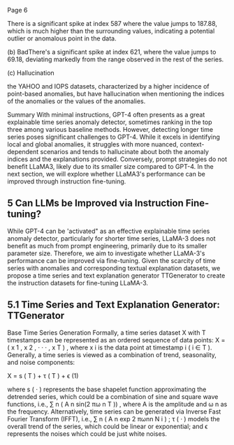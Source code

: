 Page 6

There is a significant spike at index 587 where the value jumps to 187.88, which is much higher than the surrounding values, indicating a potential outlier or anomalous point in the data.

(b) BadThere's a significant spike at index 621, where the value jumps to 69.18, deviating markedly from the range observed in the rest of the series.

<!-- image -->

(c) Hallucination

the YAHOO and IOPS datasets, characterized by a higher incidence of point-based anomalies, but have hallucination when mentioning the indices of the anomalies or the values of the anomalies.

Summary With minimal instructions, GPT-4 often presents as a great explainable time series anomaly detector, sometimes ranking in the top three among various baseline methods. However, detecting longer time series poses significant challenges to GPT-4. While it excels in identifying local and global anomalies, it struggles with more nuanced, context-dependent scenarios and tends to hallucinate about both the anomaly indices and the explanations provided. Conversely, prompt strategies do not benefit LLaMA3, likely due to its smaller size compared to GPT-4. In the next section, we will explore whether LLaMA3's performance can be improved through instruction fine-tuning.

## 5 Can LLMs be Improved via Instruction Fine-tuning?

While GPT-4 can be 'activated" as an effective explainable time series anomaly detector, particularly for shorter time series, LLaMA-3 does not benefit as much from prompt engineering, primarily due to its smaller parameter size. Therefore, we aim to investigate whether LLaMA-3's performance can be improved via fine-tuning. Given the scarcity of time series with anomalies and corresponding textual explanation datasets, we propose a time series and text explanation generator TTGenerator to create the instruction datasets for fine-tuning LLaMA-3.

## 5.1 Time Series and Text Explanation Generator: TTGenerator

Base Time Series Generation Formally, a time series dataset X with T timestamps can be represented as an ordered sequence of data points: X = ( x 1 , x 2 , · · · , x T ) , where x i is the data point at timestamp i ( i ∈ T ). Generally, a time series is viewed as a combination of trend, seasonality, and noise components:

X = s ( T ) + τ ( T ) + ϵ (1)

where s ( · ) represents the base shapelet function approximating the detrended series, which could be a combination of sine and square wave functions, i.e., ∑ n ( A n sin(2 πω n T )) , where A is the amplitude and ω n as the frequency. Alternatively, time series can be generated via Inverse Fast Fourier Transform (IFFT), i.e., ∑ n ( A n exp 2 πωnn N i ) ; τ ( · ) models the overall trend of the series, which could be linear or exponential; and ϵ represents the noises which could be just white noises.